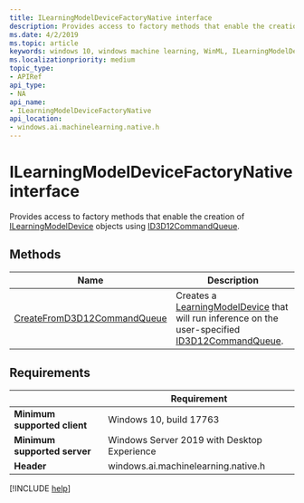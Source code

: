 ```yaml
---
title: ILearningModelDeviceFactoryNative interface
description: Provides access to factory methods that enable the creation of ILearningModelDevice objects using ID3D12CommandQueue.
ms.date: 4/2/2019
ms.topic: article
keywords: windows 10, windows machine learning, WinML, ILearningModelDeviceFactoryNative
ms.localizationpriority: medium
topic_type:
- APIRef
api_type:
- NA
api_name:
- ILearningModelDeviceFactoryNative
api_location:
- windows.ai.machinelearning.native.h
---
```


# ILearningModelDeviceFactoryNative interface

Provides access to factory methods that enable the creation of [ILearningModelDevice](https://docs.microsoft.com/uwp/api/windows.ai.machinelearning.learningmodeldevice) objects using [ID3D12CommandQueue](https://docs.microsoft.com/windows/desktop/api/d3d12/nn-d3d12-id3d12commandqueue).

## Methods

| Name | Description |
|------|-------------|
| [CreateFromD3D12CommandQueue](ILearningModelDeviceFactoryNative_CreateFromD3D12CommandQueue.md) | Creates a [LearningModelDevice](https://docs.microsoft.com/uwp/api/windows.ai.machinelearning.learningmodeldevice) that will run inference on the user-specified [ID3D12CommandQueue](https://docs.microsoft.com/windows/desktop/api/d3d12/nn-d3d12-id3d12commandqueue). |

## Requirements

| | Requirement |
|-|-|
| **Minimum supported client** | Windows 10, build 17763 |
| **Minimum supported server** | Windows Server 2019 with Desktop Experience |
| **Header** | windows.ai.machinelearning.native.h |

[!INCLUDE [help](../../includes/get-help.md)]
